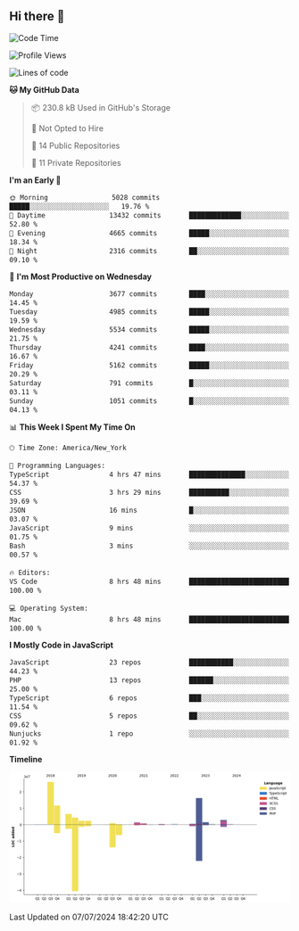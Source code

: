 ## Hi there 👋

<!--START_SECTION:waka-->
![Code Time](http://img.shields.io/badge/Code%20Time-240%20hrs%2024%20mins-blue)

![Profile Views](http://img.shields.io/badge/Profile%20Views-0-blue)

![Lines of code](https://img.shields.io/badge/From%20Hello%20World%20I%27ve%20Written-77.2%20million%20lines%20of%20code-blue)

**🐱 My GitHub Data** 

> 📦 230.8 kB Used in GitHub's Storage 
 > 
> 🚫 Not Opted to Hire
 > 
> 📜 14 Public Repositories 
 > 
> 🔑 11 Private Repositories 
 > 
**I'm an Early 🐤** 

```text
🌞 Morning                5028 commits        █████░░░░░░░░░░░░░░░░░░░░   19.76 % 
🌆 Daytime                13432 commits       █████████████░░░░░░░░░░░░   52.80 % 
🌃 Evening                4665 commits        █████░░░░░░░░░░░░░░░░░░░░   18.34 % 
🌙 Night                  2316 commits        ██░░░░░░░░░░░░░░░░░░░░░░░   09.10 % 
```
📅 **I'm Most Productive on Wednesday** 

```text
Monday                   3677 commits        ████░░░░░░░░░░░░░░░░░░░░░   14.45 % 
Tuesday                  4985 commits        █████░░░░░░░░░░░░░░░░░░░░   19.59 % 
Wednesday                5534 commits        █████░░░░░░░░░░░░░░░░░░░░   21.75 % 
Thursday                 4241 commits        ████░░░░░░░░░░░░░░░░░░░░░   16.67 % 
Friday                   5162 commits        █████░░░░░░░░░░░░░░░░░░░░   20.29 % 
Saturday                 791 commits         █░░░░░░░░░░░░░░░░░░░░░░░░   03.11 % 
Sunday                   1051 commits        █░░░░░░░░░░░░░░░░░░░░░░░░   04.13 % 
```


📊 **This Week I Spent My Time On** 

```text
🕑︎ Time Zone: America/New_York

💬 Programming Languages: 
TypeScript               4 hrs 47 mins       ██████████████░░░░░░░░░░░   54.37 % 
CSS                      3 hrs 29 mins       ██████████░░░░░░░░░░░░░░░   39.69 % 
JSON                     16 mins             █░░░░░░░░░░░░░░░░░░░░░░░░   03.07 % 
JavaScript               9 mins              ░░░░░░░░░░░░░░░░░░░░░░░░░   01.75 % 
Bash                     3 mins              ░░░░░░░░░░░░░░░░░░░░░░░░░   00.57 % 

🔥 Editors: 
VS Code                  8 hrs 48 mins       █████████████████████████   100.00 % 

💻 Operating System: 
Mac                      8 hrs 48 mins       █████████████████████████   100.00 % 
```

**I Mostly Code in JavaScript** 

```text
JavaScript               23 repos            ███████████░░░░░░░░░░░░░░   44.23 % 
PHP                      13 repos            ██████░░░░░░░░░░░░░░░░░░░   25.00 % 
TypeScript               6 repos             ███░░░░░░░░░░░░░░░░░░░░░░   11.54 % 
CSS                      5 repos             ██░░░░░░░░░░░░░░░░░░░░░░░   09.62 % 
Nunjucks                 1 repo              ░░░░░░░░░░░░░░░░░░░░░░░░░   01.92 % 
```



**Timeline**

![Lines of Code chart](https://raw.githubusercontent.com/wilbertcaba/wilbertcaba/main/assets/bar_graph.png)


 Last Updated on 07/07/2024 18:42:20 UTC
<!--END_SECTION:waka-->

<!--
**wilbertcaba/wilbertcaba** is a ✨ _special_ ✨ repository because its `README.md` (this file) appears on your GitHub profile.

Here are some ideas to get you started:

- 🔭 I’m currently working on ...
- 🌱 I’m currently learning ...
- 👯 I’m looking to collaborate on ...
- 🤔 I’m looking for help with ...
- 💬 Ask me about ...
- 📫 How to reach me: ...
- 😄 Pronouns: ...
- ⚡ Fun fact: ...
-->
